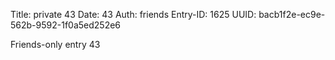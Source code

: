 Title: private 43
Date: 43
Auth: friends
Entry-ID: 1625
UUID: bacb1f2e-ec9e-562b-9592-1f0a5ed252e6

Friends-only entry 43
